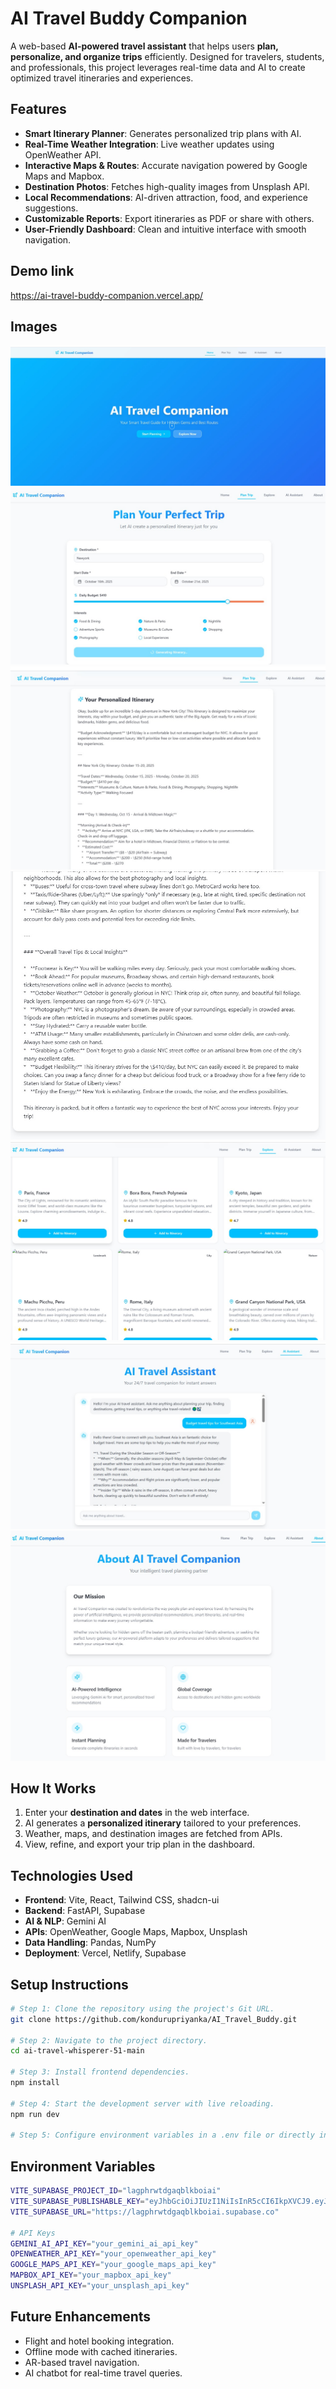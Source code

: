 # AI Travel Buddy Companion

A web-based **AI-powered travel assistant** that helps users **plan, personalize, and organize trips** efficiently. Designed for travelers, students, and professionals, this project leverages real-time data and AI to create optimized travel itineraries and experiences.

## Features

* **Smart Itinerary Planner**: Generates personalized trip plans with AI.
* **Real-Time Weather Integration**: Live weather updates using OpenWeather API.
* **Interactive Maps & Routes**: Accurate navigation powered by Google Maps and Mapbox.
* **Destination Photos**: Fetches high-quality images from Unsplash API.
* **Local Recommendations**: AI-driven attraction, food, and experience suggestions.
* **Customizable Reports**: Export itineraries as PDF or share with others.
* **User-Friendly Dashboard**: Clean and intuitive interface with smooth navigation.

## Demo link

https://ai-travel-buddy-companion.vercel.app/

## Images
![img](ai-travel-whisperer-51-main/a1.jpg)
![img](ai-travel-whisperer-51-main/a2.jpg)
![img](ai-travel-whisperer-51-main/a3.jpg)
![img](ai-travel-whisperer-51-main/a4.jpg)
![img](ai-travel-whisperer-51-main/a5.jpg)
![img](ai-travel-whisperer-51-main/a6.jpg)
![img](ai-travel-whisperer-51-main/a7.jpg)

## How It Works

1. Enter your **destination and dates** in the web interface.
2. AI generates a **personalized itinerary** tailored to your preferences.
3. Weather, maps, and destination images are fetched from APIs.
4. View, refine, and export your trip plan in the dashboard.

## Technologies Used

* **Frontend**: Vite, React, Tailwind CSS, shadcn-ui
* **Backend**: FastAPI, Supabase
* **AI & NLP**: Gemini AI
* **APIs**: OpenWeather, Google Maps, Mapbox, Unsplash
* **Data Handling**: Pandas, NumPy
* **Deployment**: Vercel, Netlify, Supabase

## Setup Instructions

```bash
# Step 1: Clone the repository using the project's Git URL.
git clone https://github.com/kondurupriyanka/AI_Travel_Buddy.git

# Step 2: Navigate to the project directory.
cd ai-travel-whisperer-51-main

# Step 3: Install frontend dependencies.
npm install

# Step 4: Start the development server with live reloading.
npm run dev

# Step 5: Configure environment variables in a .env file or directly inside your project.
```

## Environment Variables

```bash
VITE_SUPABASE_PROJECT_ID="lagphrwtdgaqblkboiai"
VITE_SUPABASE_PUBLISHABLE_KEY="eyJhbGciOiJIUzI1NiIsInR5cCI6IkpXVCJ9.eyJpc3MiOiJzdXBhYmFzZSIsInJlZiI6ImxhZ3Bocnd0ZGdhcWJsa2JvaWFpIiwicm9sZSI6ImFub24iLCJpYXQiOjE3NTk1ODgyOTEsImV4cCI6MjA3NTE2NDI5MX0.mZoViiuhuKmkBCLpvTEHLgPlXdrzho7mygnwiHMKmV4"
VITE_SUPABASE_URL="https://lagphrwtdgaqblkboiai.supabase.co"

# API Keys
GEMINI_AI_API_KEY="your_gemini_ai_api_key"
OPENWEATHER_API_KEY="your_openweather_api_key"
GOOGLE_MAPS_API_KEY="your_google_maps_api_key"
MAPBOX_API_KEY="your_mapbox_api_key"
UNSPLASH_API_KEY="your_unsplash_api_key"
```

## Future Enhancements

* Flight and hotel booking integration.
* Offline mode with cached itineraries.
* AR-based travel navigation.
* AI chatbot for real-time travel queries.
